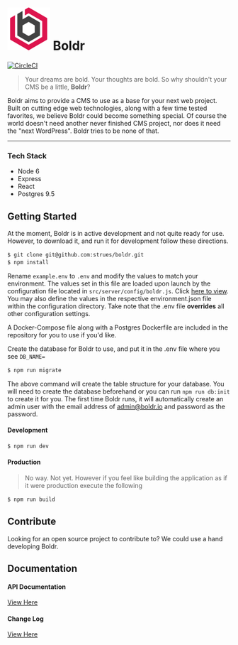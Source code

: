 ![boldr](static/favicon-96x96.png) Boldr
====
[![CircleCI](https://circleci.com/gh/strues/boldr.svg?style=svg)](https://circleci.com/gh/strues/boldr)
> Your dreams are bold. Your thoughts are bold. So why shouldn't your CMS be a little, **Boldr**?


Boldr aims to provide a CMS to use as a base for your next web project. Built on cutting edge web technologies, along with a few time tested favorites, we believe Boldr could become something special. Of course the world doesn't need another never finished CMS project, nor does it need the "next WordPress". Boldr tries to be none of that.
____
### Tech Stack

* Node 6
* Express
* React
* Postgres 9.5  


## Getting Started
At the moment, Boldr is in active development and not quite ready for use. However, to download it, and run it for development follow these directions.

```bash
$ git clone git@github.com:strues/boldr.git
$ npm install
```

Rename `example.env` to `.env`  and modify the values to match your environment. The values set in this file are loaded upon launch by the configuration file located in `src/server/config/boldr.js`. Click [here to view](https://github.com/strues/boldr/blob/master/src/server/config/boldr.js). You may also define the values in the respective environment.json file within the configuration directory. Take note that the .env file **overrides** all other configuration settings.

A Docker-Compose file along with a Postgres Dockerfile are included in the repository for you to use if you'd like.

Create the database for Boldr to use, and put it in the .env file where you see
`DB_NAME=`

```bash
$ npm run migrate
```
The above command will create the table structure for your database. You will need to create the database beforehand or you can run `npm run db:init` to create it for you. The first time Boldr runs, it will automatically create an admin user with the email address of admin@boldr.io and password as the password.

#### Development

```bash
$ npm run dev
```


#### Production
> No way. Not yet. However if you feel like building the application as if it were production execute the following

```bash
$ npm run build
```

## Contribute
Looking for an open source project to contribute to? We could use a hand developing Boldr.

## Documentation
#### API Documentation
[View Here](docs/api/apidocs.md)  

#### Change Log
[View Here](Changelog.md)


[logo]: https://boldr.io/favicon-96x96.png "Boldr"
